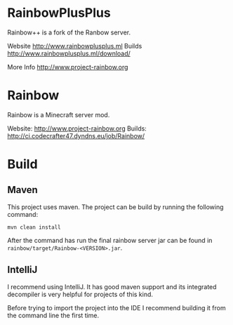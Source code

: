 RainbowPlusPlus
======

Rainbow++ is a fork of the Ranbow server.

Website <http://www.rainbowplusplus.ml>
Builds  <http://www.rainbowplusplus.ml/download/>

More Info <http://www.project-rainbow.org>

Rainbow
=======

Rainbow is a Minecraft server mod.

Website: <http://www.project-rainbow.org>
Builds: <http://ci.codecrafter47.dyndns.eu/job/Rainbow/>


Build
=====

Maven
-----

This project uses maven. The project can be build by running the following command:
```
mvn clean install
```
After the command has run the final rainbow server jar can be found in `rainbow/target/Rainbow-<VERSION>.jar`.

IntelliJ
--------

I recommend using IntelliJ. It has good maven support and its integrated decompiler
 is very helpful for projects of this kind.

Before trying to import the project into the IDE I recommend building it from the
 command line the first time.
